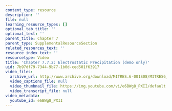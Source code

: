 ```yaml
---
content_type: resource
description: ''
file: null
learning_resource_types: []
optional_tab_title: ''
optional_text: ''
parent_title: Chapter 7
parent_type: SupplementalResourceSection
related_resources_text: ''
resource_index_text: ''
resourcetype: Video
title: 'Chapter 7.7.2: Electrostatic Precipitation (demo only)'
uid: 7b97df79-7344-9b77-1b0d-ced501f63917
video_files:
  archive_url: http://www.archive.org/download/MITRES.6-001S08/MITRES6_001S08_7-7-2_demo_220k.mp4
  video_captions_file: null
  video_thumbnail_file: https://img.youtube.com/vi/e6BWg8_PXII/default.jpg
  video_transcript_file: null
video_metadata:
  youtube_id: e6BWg8_PXII
---
```

